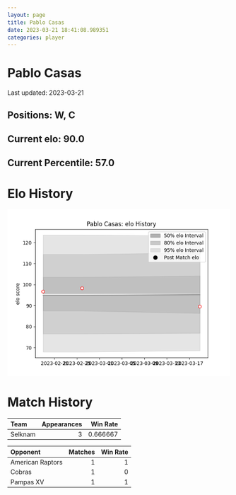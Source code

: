 ```yaml
---  
layout: page  
title: Pablo Casas  
date: 2023-03-21 18:41:08.989351  
categories: player  
---
```

# Pablo Casas


Last updated: 2023-03-21
## Positions: W, C

## Current elo: 90.0

## Current Percentile: 57.0

# Elo History


![elo history](history_PabloCasas.png)
# Match History


| Team    |   Appearances |   Win Rate |
|:--------|--------------:|-----------:|
| Selknam |             3 |   0.666667 |

| Opponent         |   Matches |   Win Rate |
|:-----------------|----------:|-----------:|
| American Raptors |         1 |          1 |
| Cobras           |         1 |          0 |
| Pampas XV        |         1 |          1 |